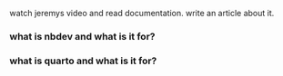 watch jeremys video and read documentation. 
write an article about it. 

### what is nbdev and what is it for?


### what is quarto and what is it for?
